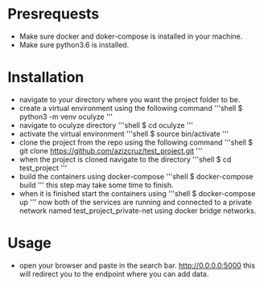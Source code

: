 # Presrequests
* Make sure docker and doker-compose is installed in your machine.
* Make sure python3.6 is installed.

# Installation
* navigate to your directory where you want the project folder to be.
* create a virtual environment using the following command
'''shell
$ python3 -m venv oculyze
'''
* navigate to oculyze directory
'''shell 
$ cd oculyze
'''
* activate the virtual environment
'''shell
$ source bin/activate
'''
* clone the project from the repo using the following command
'''shell
$ git clone https://github.com/azizcruz/test_project.git
'''
* when the project is cloned navigate to the directory
'''shell 
$ cd test_project
'''
* build the containers using docker-compose
'''shell
$ docker-compose build 
'''
this step may take some time to finish.
* when it is finished start the containers using
'''shell
$ docker-compose up 
'''
now both of the services are running and connected to a private network named test_project_private-net using docker bridge networks.

# Usage
* open your browser and paste in the search bar.
http://0.0.0.0:5000
this will redirect you to the endpoint where you can add data.